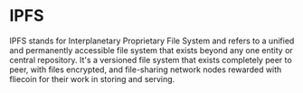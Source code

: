 # IPFS

IPFS stands for Interplanetary Proprietary File System and refers to a unified and permanently accessible file system that exists beyond any one entity or central repository. It's a versioned file system that exists completely peer to peer, with files encrypted, and file-sharing network nodes rewarded with fliecoin for their work in storing and serving.